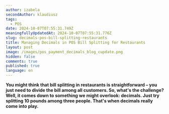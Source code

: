 ```yaml
---
author: izabela
secondAuthor: klaudiusz
tags:
  - POS
date: 2024-10-07T07:55:31.749Z
meaningfullyUpdatedAt: 2024-10-07T07:55:31.776Z
slug: decimals-pos-bill-splitting-restaurants
title: Managing Decimals in POS Bill Splitting for Restaurants
layout: post
image: /images/pos_payment_decimals_blog_cupdate.png
hidden: false
comments: true
published: true
language: en
---
```

**You might think that bill splitting in restaurants is straightforward – you just need to divide the bill among all customers. So, what's the challenge? Well, it comes down to something we might overlook: decimals. Just try splitting 10 pounds among three people. That's when decimals really come into play.**